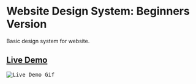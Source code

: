 # Website Design System: Beginners Version
Basic design system for website.

## <a href="https://daryldelrosario.github.io/website-design-system">Live Demo</a>

<kbd><img src="./resource/website-system-design.gif" alt="Live Demo Gif"></kbd>